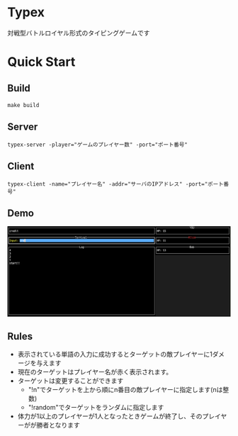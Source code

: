 # Typex

対戦型バトルロイヤル形式のタイピングゲームです

# Quick Start

## Build

```
make build
```

## Server

```
typex-server -player="ゲームのプレイヤー数" -port="ポート番号"
```

## Client

```
typex-client -name="プレイヤー名" -addr="サーバのIPアドレス" -port="ポート番号"
```

## Demo

![demo](./images/demo.png)

## Rules
- 表示されている単語の入力に成功するとターゲットの敵プレイヤーに1ダメージを与えます
- 現在のターゲットはプレイヤー名が赤く表示されます。
- ターゲットは変更することができます
    - "!n"でターゲットを上から順にn番目の敵プレイヤーに指定します(nは整数)
    - "!random"でターゲットをランダムに指定します
- 体力が1以上のプレイヤーが1人となったときゲームが終了し、そのプレイヤーがが勝者となります